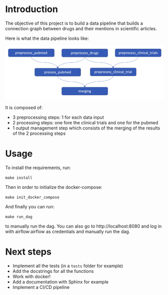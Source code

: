 # Introduction

The objective of this project is to build a data pipeline that builds a connection graph between drugs and their mentions in scientific articles.

Here is what the data pipeline looks like:

![Image](assets/data_pipeline.jpg)

It is composed of:

* 3 preprocessing steps: 1 for each data input
* 2 processing steps: one fore the clinical trials and one for the pubmed
* 1 output management step which consists of the merging of the results of the 2 processing steps

# Usage

To install the requirements, run:

```make install```

Then in order to initialize the docker-compose:

```make init_docker_compose```

And finally you can run:

```make run_dag```

to manually run the dag. You can also go to http://localhost:8080 and log in with airflow:airflow as credentials and manually run the dag.

# Next steps

* Implement all the tests (in a `tests` folder for example)
* Add the docstrings for all the functions
* Work with docker!
* Add a documentation with Sphinx for example
* Implement a CI/CD pipeline